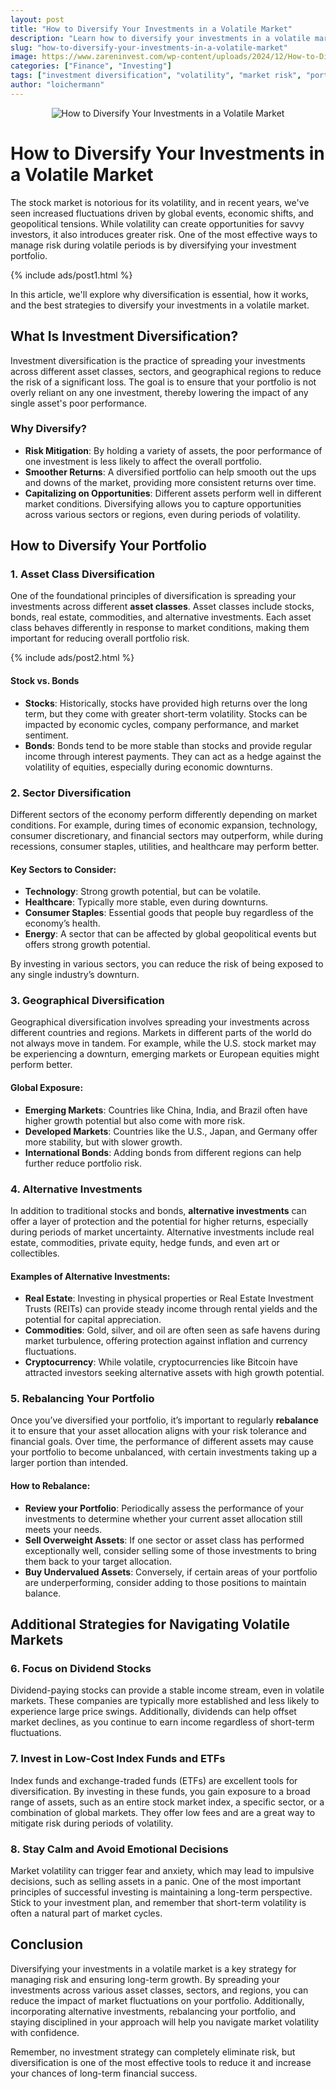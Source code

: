 ```yaml
---
layout: post
title: "How to Diversify Your Investments in a Volatile Market"
description: "Learn how to diversify your investments in a volatile market to reduce risk and optimize returns. Explore strategies for building a resilient investment portfolio."
slug: "how-to-diversify-your-investments-in-a-volatile-market"
image: https://www.zareninvest.com/wp-content/uploads/2024/12/How-to-Diversify-Your-Investment-Portfolio-in-a-Volatile-Market-1.jpg
categories: ["Finance", "Investing"]
tags: ["investment diversification", "volatility", "market risk", "portfolio management"]
author: "loichermann"
---
```


<div style="text-align: center;">
  <img src="https://www.zareninvest.com/wp-content/uploads/2024/12/How-to-Diversify-Your-Investment-Portfolio-in-a-Volatile-Market-1.jpg" alt="How to Diversify Your Investments in a Volatile Market">
</div>

# How to Diversify Your Investments in a Volatile Market

The stock market is notorious for its volatility, and in recent years, we've seen increased fluctuations driven by global events, economic shifts, and geopolitical tensions. While volatility can create opportunities for savvy investors, it also introduces greater risk. One of the most effective ways to manage risk during volatile periods is by diversifying your investment portfolio.

{% include ads/post1.html %}

In this article, we'll explore why diversification is essential, how it works, and the best strategies to diversify your investments in a volatile market.

## What Is Investment Diversification?

Investment diversification is the practice of spreading your investments across different asset classes, sectors, and geographical regions to reduce the risk of a significant loss. The goal is to ensure that your portfolio is not overly reliant on any one investment, thereby lowering the impact of any single asset's poor performance.

### Why Diversify?
- **Risk Mitigation**: By holding a variety of assets, the poor performance of one investment is less likely to affect the overall portfolio.
- **Smoother Returns**: A diversified portfolio can help smooth out the ups and downs of the market, providing more consistent returns over time.
- **Capitalizing on Opportunities**: Different assets perform well in different market conditions. Diversifying allows you to capture opportunities across various sectors or regions, even during periods of volatility.

## How to Diversify Your Portfolio

### 1. **Asset Class Diversification**

One of the foundational principles of diversification is spreading your investments across different **asset classes**. Asset classes include stocks, bonds, real estate, commodities, and alternative investments. Each asset class behaves differently in response to market conditions, making them important for reducing overall portfolio risk.

{% include ads/post2.html %}

#### Stock vs. Bonds
- **Stocks**: Historically, stocks have provided high returns over the long term, but they come with greater short-term volatility. Stocks can be impacted by economic cycles, company performance, and market sentiment.
- **Bonds**: Bonds tend to be more stable than stocks and provide regular income through interest payments. They can act as a hedge against the volatility of equities, especially during economic downturns.

### 2. **Sector Diversification**

Different sectors of the economy perform differently depending on market conditions. For example, during times of economic expansion, technology, consumer discretionary, and financial sectors may outperform, while during recessions, consumer staples, utilities, and healthcare may perform better.

#### Key Sectors to Consider:
- **Technology**: Strong growth potential, but can be volatile.
- **Healthcare**: Typically more stable, even during downturns.
- **Consumer Staples**: Essential goods that people buy regardless of the economy’s health.
- **Energy**: A sector that can be affected by global geopolitical events but offers strong growth potential.

By investing in various sectors, you can reduce the risk of being exposed to any single industry’s downturn.

### 3. **Geographical Diversification**

Geographical diversification involves spreading your investments across different countries and regions. Markets in different parts of the world do not always move in tandem. For example, while the U.S. stock market may be experiencing a downturn, emerging markets or European equities might perform better.

#### Global Exposure:
- **Emerging Markets**: Countries like China, India, and Brazil often have higher growth potential but also come with more risk.
- **Developed Markets**: Countries like the U.S., Japan, and Germany offer more stability, but with slower growth.
- **International Bonds**: Adding bonds from different regions can help further reduce portfolio risk.

### 4. **Alternative Investments**

In addition to traditional stocks and bonds, **alternative investments** can offer a layer of protection and the potential for higher returns, especially during periods of market uncertainty. Alternative investments include real estate, commodities, private equity, hedge funds, and even art or collectibles.

#### Examples of Alternative Investments:
- **Real Estate**: Investing in physical properties or Real Estate Investment Trusts (REITs) can provide steady income through rental yields and the potential for capital appreciation.
- **Commodities**: Gold, silver, and oil are often seen as safe havens during market turbulence, offering protection against inflation and currency fluctuations.
- **Cryptocurrency**: While volatile, cryptocurrencies like Bitcoin have attracted investors seeking alternative assets with high growth potential.

### 5. **Rebalancing Your Portfolio**

Once you’ve diversified your portfolio, it’s important to regularly **rebalance** it to ensure that your asset allocation aligns with your risk tolerance and financial goals. Over time, the performance of different assets may cause your portfolio to become unbalanced, with certain investments taking up a larger portion than intended.

#### How to Rebalance:
- **Review your Portfolio**: Periodically assess the performance of your investments to determine whether your current asset allocation still meets your needs.
- **Sell Overweight Assets**: If one sector or asset class has performed exceptionally well, consider selling some of those investments to bring them back to your target allocation.
- **Buy Undervalued Assets**: Conversely, if certain areas of your portfolio are underperforming, consider adding to those positions to maintain balance.

## Additional Strategies for Navigating Volatile Markets

### 6. **Focus on Dividend Stocks**

Dividend-paying stocks can provide a stable income stream, even in volatile markets. These companies are typically more established and less likely to experience large price swings. Additionally, dividends can help offset market declines, as you continue to earn income regardless of short-term fluctuations.

### 7. **Invest in Low-Cost Index Funds and ETFs**

Index funds and exchange-traded funds (ETFs) are excellent tools for diversification. By investing in these funds, you gain exposure to a broad range of assets, such as an entire stock market index, a specific sector, or a combination of global markets. They offer low fees and are a great way to mitigate risk during periods of volatility.

### 8. **Stay Calm and Avoid Emotional Decisions**

Market volatility can trigger fear and anxiety, which may lead to impulsive decisions, such as selling assets in a panic. One of the most important principles of successful investing is maintaining a long-term perspective. Stick to your investment plan, and remember that short-term volatility is often a natural part of market cycles.

## Conclusion

Diversifying your investments in a volatile market is a key strategy for managing risk and ensuring long-term growth. By spreading your investments across various asset classes, sectors, and regions, you can reduce the impact of market fluctuations on your portfolio. Additionally, incorporating alternative investments, rebalancing your portfolio, and staying disciplined in your approach will help you navigate market volatility with confidence.

Remember, no investment strategy can completely eliminate risk, but diversification is one of the most effective tools to reduce it and increase your chances of long-term financial success.
